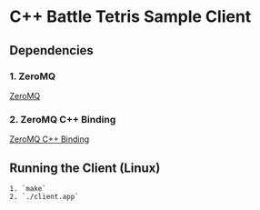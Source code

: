 # C++ Battle Tetris Sample Client

## Dependencies

### 1. ZeroMQ

[ZeroMQ](http://www.zeromq.org/)

### 2. ZeroMQ C++ Binding

[ZeroMQ C++ Binding](http://www.zeromq.org/bindings:cpp)

## Running the Client (Linux)
    1. `make`
    2. `./client.app` 